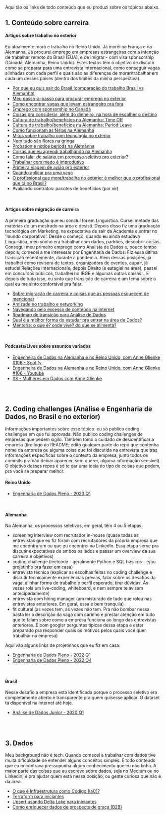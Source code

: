 Aqui tão os links de todo conteúdo que eu produzi sobre os tópicos abaixo.

## 1. Conteúdo sobre carreira 

#### Artigos sobre trabalho no exterior

Eu atualmente moro e trabalho no Reino Unido. Já morei na França e na Alemanha. Já procurei emprego em empresas estrangeiras com a intenção de trabalhar remoto do Brasil (EUA), e de imigrar - com visa sponsorship (Canadá, Alemanha, Reino Unido). Estes textos têm o objetivo de discutir como se preparar para uma entrevista internacional, como conseguir vagas alinhadas com cada perfil e quais são as diferenças de morar/trabalhar em cada um desses países (dentro dos limites da minha perspectiva). 

- [Por que eu quis sair do Brasil (comparação do trabalho Brasil vs Alemanha)](https://bit.ly/3aIzARC)
- [Meu passo-a-passo para procurar emprego no exterior](https://bit.ly/3XFY55f)
- [Como encontrar vagas que levam estrangeiro pra fora](https://bit.ly/3mu22JA)
- [Emprego com sponsorship no Canadá](https://bit.ly/3wx06F2)
- [Coisas pra considerar, além do dinheiro, na hora de escolher o destino](https://bit.ly/3msWoHw)
- [Cultura de trabalho/benefícios na Alemanha: Time Off](https://bit.ly/3NyfpUU)
- [Cultura de trabalho/benefícios na Alemanha: Period Leave](https://bityli.com/fyFl4)
- [Como funcionam as férias na Alemanha](https://bit.ly/3zlN3J5)
- [Mitos sobre trabalho com tecnologia no exterior](https://bit.ly/3tikvwr)
- [Nem tudo são flores na gringa](https://bit.ly/3H02Mzo)
- [Probation e notice periods na Alemanha](https://www.linkedin.com/posts/anneglienke_em-%C3%A9poca-de-layoffs-se-voc%C3%AA-t%C3%A1-analisando-activity-7030834200689664000-d4gR?utm_source=share&utm_medium=member_desktop) 
- [Coisas que eu aprendi trabalhando na Alemanha](https://anneglienke.medium.com/trabalhar-com-medo-%C3%A9-improdutivo-f4ceade90d5e)
- [Como falar de salário em processo seletivo pro exterior?](https://www.linkedin.com/posts/anneglienke_como-falar-de-sal%C3%A1rio-em-processo-seletivo-activity-7036297442119536640-qJpL?utm_source=share&utm_medium=member_desktop)
- [Trabalhar com medo é improdutivo](https://anneglienke.medium.com/trabalhar-com-medo-%C3%A9-improdutivo-f4ceade90d5e)
- [Primeira viagem de avião pro exterior](https://anneglienke.medium.com/primeira-viagem-de-avi%C3%A3o-pro-exterior-1416c1e98af)
- [Quando aplicar pra uma vaga](https://www.linkedin.com/posts/anneglienke_eu-nunca-tive-um-emprego-em-que-eu-atingi-activity-7049684452423127040-bv40?utm_source=share&utm_medium=member_desktop)
- [O profissional que mora/trabalha no exterior é melhor que o profissional que tá no Brasil?](https://www.linkedin.com/posts/anneglienke_o-profissional-que-moratrabalha-no-exterior-activity-7072908346319626240-eUcg?utm_source=share&utm_medium=member_desktop)
- Avaliando contratos: pacotes de benefícios (por vir)
  
</br>

#### Artigos sobre migração de carreira

A primeira graduação que eu concluí foi em Linguística. Cursei metade das matérias de um mestrado na área e desisti. Depois disso fiz uma graduação tecnológica em Marketing, na expectativa de sair da Academia e entrar no 'mundo corporativo'. Desde o começo, quando eu ainda estudava Linguística, meu sonho era trabalhar com dados, padrões, descobrir coisas. Consegui meu primeiro emprego como Analista de Dados e, pouco tempo depois, comecei a me interessar por Engenharia de Dados. Fiz essa última transição recentemente, durante a pandemia. Além dessas posições, ja trabalhei como revisora de textos, organizadora de eventos, aupair, já estudei Relações Internacionais, depois Direito (e estagiei na área), passei em concursos públicos, trabalhei no IBGE e algumas outras coisas... E depois de tudo isso, eu sinto que transição de carreira é um tema sobre o qual eu me sinto confortável pra falar. 

- [Sobre migração de carreira e coisas que as pessoas esquecem de mencionar](https://bit.ly/3wzTp4Z)
- [Amizade no trabalho e networking](https://bityli.com/T5cPm)
- [Navegando pelo excesso de conteúdo na internet](https://www.linkedin.com/posts/anneglienke_nunca-foi-t%C3%A3o-f%C3%A1cil-estudar-com-todo-esse-activity-6958030817621114881-jhCb?utm_source=share&utm_medium=member_desktop)
- [Roadmap de transição para Análise de Dados](https://www.linkedin.com/posts/anneglienke_se-eu-quisesse-come%C3%A7ar-uma-transi%C3%A7%C3%A3o-de-carreira-activity-7026123845765840897-id06?utm_source=share&utm_medium=member_desktop)
- [Qual é a melhor forma de estudar pra entrar na área de Dados?](https://anneglienke.medium.com/qual-%C3%A9-a-melhor-forma-de-estudar-pra-entrar-na-%C3%A1rea-de-dados-641f60b4173d)
- [Mentoria: o que é? onde vive? do que se alimenta?](https://anneglienke.medium.com/mentoria-o-que-%C3%A9-onde-vive-do-que-se-alimenta-a69ed50f41fe)

</br>

#### Podcasts/Lives sobre assuntos variados

- [Engenheira de Dados na Alemanha e no Reino Unido, com Anne Glienke #106 - Spotify](https://lnkd.in/dnJgFXBC)
- [Engenheira de Dados na Alemanha e no Reino Unido, com Anne Glienke #106 - Youtube](https://lnkd.in/d3K84vkS)
- [#8 - Mulheres em Dados com Anne Glienke](https://www.youtube.com/watch?v=4CX4Uq5s9Lw&ab_channel=MulheresemDados)

</br>

</br>

## 2. Coding challenges (Análise e Engenharia de Dados, no Brasil e no exterior)

Informações importantes sobre esse tópico: eu só publico coding challenges em que fui aprovada. Não publico coding challenges de empresas que pedem sigilo. Também tomo o cuidado de desidentificar a empresa (tiro logo do README; edito qualquer parte do repo que contenha nome da empresa ou alguma coisa que foi discutida na entrevista que traz informações específicas sobre o contexto da empresa; junto todos os commits pra não deixar aparecer, sem querer, alguma informação sensível). O objetivo desses repos é só te dar uma ideia do tipo de coisas que pedem, pra você se preparar melhor. 


#### Reino Unido

- [Engenharia de Dados Pleno - 2023 Q1](https://github.com/anneglienke/challenge_DE_UK_2023Q1)

</br>

#### Alemanha

Na Alemanha, os processos seletivos, em geral, têm 4 ou 5 etapas: 
- screening interview com recrutador in-house (quase todas as entrevistas que eu fiz foram com recrutadores da própria empresa que me encontraram ou que eu encontrei no LinkedIn. Essa etapa serve pra discutir expectativas de ambos os lados e passar um overview da sua carreira e objetivos)
- coding challenge (leetcode - geralmente Python e SQL básicos - e/ou projetinho pra fazer em casa)
- entrevista técnica (explicar as escolhas feitas no coding challenge e discutir tecnicamente experiências prévias, falar sobre os desafios da vaga, alinhar forma de trabalho e perfil esperado, tirar dúvidas. Às vezes rola um live-coding, whiteboard, e nem sempre te avisam antecipadamente)
- entrevista com hiring manager (um misturado de tudo que rolou nas entrevistas anteriores. Em geral, essa é bem tranquila)
- fit cultural (às vezes tem, às vezes não tem. Pra não bombar nessa basta ler a descrição da vaga com carinho e prestar atenção em tudo que te falam sobre como a empresa funciona ao longo das entrevistas anteriores. É bom googlar perguntas típicas dessa etapa e estar preparado pra responder quais os motivos pelos quais você quer trabalhar na empresa)

Aqui vão alguns links de projetinhos que eu fiz em casa: 

- [Engenharia de Dados Pleno - 2022 Q1](https://github.com/anneglienke/challenge_DE_Germany_2022Q1)
- [Engenharia de Dados Pleno - 2022 Q4](https://github.com/anneglienke/challenge_DE_Germany_2022Q4)

</br>

#### Brasil

Nesse desafio a empresa está identificada porque o processo seletivo era completamente aberto e transparente pra quem quisesse aplicar. O dataset tá disponível na internet até hoje. 

- [Análise de Dados Junior - 2020 Q1](https://github.com/anneglienke/challenge_DA_Brazil_2020Q1)


</br>

</br>

## 3. Dados

Meu background não é tech. Quando comecei a trabalhar com dados tive muita dificuldade de entender alguns conceitos simples. E todo conteúdo que eu encontrava pressupunha algum conhecimento que eu não tinha. A maior parte das coisas que eu escrevo sobre dados, seja no Medium ou no Linkedin, é pra ajudar quem está nessa posição, ou gente curiosa que não é da área. 

- [O que é Infraestrutura como Código (IaC)?](https://anneglienke.medium.com/o-que-%C3%A9-infraestrutura-como-c%C3%B3digo-iac-perspectiva-de-iniciante-80b124d1cb84)
- [Terraform para iniciantes](https://github.com/anneglienke/terraform101)
- [Upsert usando Delta Lake para iniciantes](https://github.com/anneglienke/upsert-delta101)
- [Como enriquecer dados de prospects de graça (B2B)](https://anneglienke.medium.com/como-enriquecer-dados-de-prospects-de-gra%C3%A7a-b2b-66c9f488f48)


















